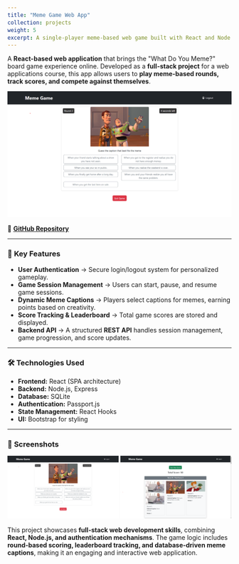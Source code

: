 ```yaml
---
title: "Meme Game Web App"
collection: projects
weight: 5
excerpt: A single-player meme-based web game built with React and Node.js, featuring authentication, game sessions, and dynamic scoring. <br/><br/> ![](/images/webpicture1.png)
---
```



A **React-based web application** that brings the "What Do You Meme?" board game experience online. Developed as a **full-stack project** for a web applications course, this app allows users to **play meme-based rounds, track scores, and compete against themselves**.

![](/images/webpicture1.png)

📌 **[GitHub Repository](https://github.com/MelDashti/Meme-Game)**  

---

### 🔹 **Key Features**
- **User Authentication** → Secure login/logout system for personalized gameplay.
- **Game Session Management** → Users can start, pause, and resume game sessions.
- **Dynamic Meme Captions** → Players select captions for memes, earning points based on creativity.
- **Score Tracking & Leaderboard** → Total game scores are stored and displayed.
- **Backend API** → A structured **REST API** handles session management, game progression, and score updates.

---

### 🛠 **Technologies Used**
- **Frontend:** React (SPA architecture)  
- **Backend:** Node.js, Express  
- **Database:** SQLite  
- **Authentication:** Passport.js  
- **State Management:** React Hooks  
- **UI:** Bootstrap for styling  

---

### 📸 **Screenshots**
<img src="/images/webpicture1.png" width="250"/>  
<img src="/images/webpicture2.png" width="250"/>  


This project showcases **full-stack web development skills**, combining **React, Node.js, and authentication mechanisms**. The game logic includes **round-based scoring, leaderboard tracking, and database-driven meme captions**, making it an engaging and interactive web application.

